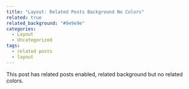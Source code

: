 ```yaml
---
title: "Layout: Related Posts Background No Colors"
related: true
related_background: "#9e9e9e"
categories:
  - Layout
  - Uncategorized
tags:
  - related posts
  - layout
---
```


This post has related posts enabled, related background but no related colors.
